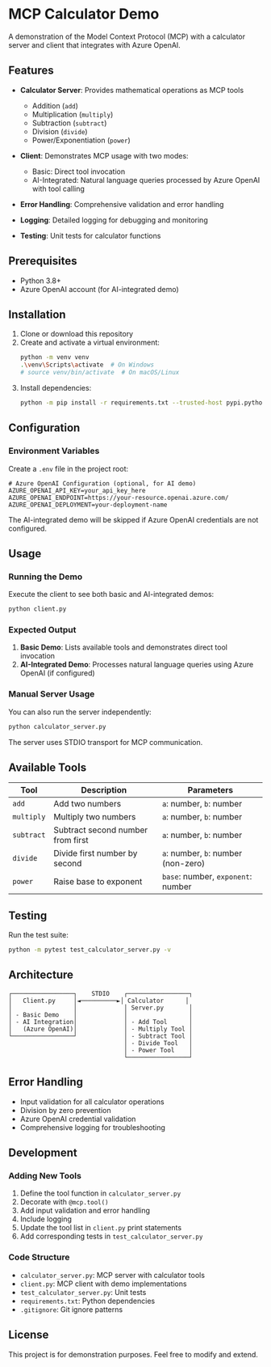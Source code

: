 # MCP Calculator Demo

A demonstration of the Model Context Protocol (MCP) with a calculator server and client that integrates with Azure OpenAI.

## Features

- **Calculator Server**: Provides mathematical operations as MCP tools
  - Addition (`add`)
  - Multiplication (`multiply`)
  - Subtraction (`subtract`)
  - Division (`divide`)
  - Power/Exponentiation (`power`)

- **Client**: Demonstrates MCP usage with two modes:
  - Basic: Direct tool invocation
  - AI-Integrated: Natural language queries processed by Azure OpenAI with tool calling

- **Error Handling**: Comprehensive validation and error handling
- **Logging**: Detailed logging for debugging and monitoring
- **Testing**: Unit tests for calculator functions

## Prerequisites

- Python 3.8+
- Azure OpenAI account (for AI-integrated demo)

## Installation

1. Clone or download this repository
2. Create and activate a virtual environment:
   ```bash
   python -m venv venv
   .\venv\Scripts\activate  # On Windows
   # source venv/bin/activate  # On macOS/Linux
   ```
3. Install dependencies:
   ```bash
   python -m pip install -r requirements.txt --trusted-host pypi.python.org --trusted-host files.pythonhosted.org --trusted-host pypi.org --upgrade pip
   ```

## Configuration

### Environment Variables

Create a `.env` file in the project root:

```env
# Azure OpenAI Configuration (optional, for AI demo)
AZURE_OPENAI_API_KEY=your_api_key_here
AZURE_OPENAI_ENDPOINT=https://your-resource.openai.azure.com/
AZURE_OPENAI_DEPLOYMENT=your-deployment-name
```

The AI-integrated demo will be skipped if Azure OpenAI credentials are not configured.

## Usage

### Running the Demo

Execute the client to see both basic and AI-integrated demos:

```bash
python client.py
```

### Expected Output

1. **Basic Demo**: Lists available tools and demonstrates direct tool invocation
2. **AI-Integrated Demo**: Processes natural language queries using Azure OpenAI (if configured)

### Manual Server Usage

You can also run the server independently:

```bash
python calculator_server.py
```

The server uses STDIO transport for MCP communication.

## Available Tools

| Tool | Description | Parameters |
|------|-------------|------------|
| `add` | Add two numbers | `a`: number, `b`: number |
| `multiply` | Multiply two numbers | `a`: number, `b`: number |
| `subtract` | Subtract second number from first | `a`: number, `b`: number |
| `divide` | Divide first number by second | `a`: number, `b`: number (non-zero) |
| `power` | Raise base to exponent | `base`: number, `exponent`: number |

## Testing

Run the test suite:

```bash
python -m pytest test_calculator_server.py -v
```

## Architecture

```
┌─────────────────┐    STDIO    ┌─────────────────┐
│   Client.py     │◄──────────►│ Calculator      │
│                 │             │ Server.py       │
│ - Basic Demo    │             │                 │
│ - AI Integration│             │ - Add Tool      │
│   (Azure OpenAI)│             │ - Multiply Tool │
└─────────────────┘             │ - Subtract Tool │
                                │ - Divide Tool   │
                                │ - Power Tool    │
                                └─────────────────┘
```

## Error Handling

- Input validation for all calculator operations
- Division by zero prevention
- Azure OpenAI credential validation
- Comprehensive logging for troubleshooting

## Development

### Adding New Tools

1. Define the tool function in `calculator_server.py`
2. Decorate with `@mcp.tool()`
3. Add input validation and error handling
4. Include logging
5. Update the tool list in `client.py` print statements
6. Add corresponding tests in `test_calculator_server.py`

### Code Structure

- `calculator_server.py`: MCP server with calculator tools
- `client.py`: MCP client with demo implementations
- `test_calculator_server.py`: Unit tests
- `requirements.txt`: Python dependencies
- `.gitignore`: Git ignore patterns

## License

This project is for demonstration purposes. Feel free to modify and extend.